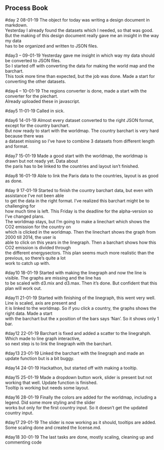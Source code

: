 ## Process Book

#day 2 08-01-19
The object for today was writing a design document in markdown.   
Yesterday I already found the datasets which I needed, so that was good.  
But the making of this design document really gave me an insight in the way my data   
has to be organized and written to JSON files.

#day3 – 09-01-19
Yesterday gave me insight in which way my data should be converted to JSON files.  
So I started off with converting the data for making the world map and the barchart.  
This took more time than expected, but the job was done. Made a start for converting the other datasets. 

#day4 – 10-01-19
The regions converter is done, made a start with the converter for the piechart.  
Already uploaded these in javascript.

#day5 11-01-19
Called in sick.

#day6 14-01-19
Almost every dataset converted to the right JSON format, except for the country barchart.  
But now ready to start with the worldmap. The country barchart is very hard because there was  
a dataset missing so I’ve have to combine 3 datasets from different length and format.

#day7 15-01-19
Made a good start with the worldmap, the worldmap is drawn but not ready yet. Data about  
the paris has to be linked to the countries and layout isn’t finished. 

#day8 16-01-19
Able to link the Paris data to the countries, layout is as good as done. 

#day 9 17-01-19
Started to finish the country barchart data, but even with assistance I’ve not been able  
to get the data in the right format. I’ve realized this barchart might be to challenging for  
how much time is left. This Friday is the deadline for the alpha-version so I’ve changed plans.  
The worldmap stays, but I’m going to make a linechart which shows the CO2 emission for the country on  
which is clicked in the worldmap. Then the linechart shows the graph from 2000 till 2014, the user is  
able to click on this years in the linegraph. Then a barchart shows how this CO2 emission is divided through  
the different energysectors. This plan seems much more realistic than the previous, so there’s quite a lot  
work to catch up with.

#day10 18-01-19
Started with making the linegraph and now the line is visible. The graphs are missing and the line has  
to be scaled with d3.mix and d3.max. Then it’s done. But confident that this plan will work out.

#day11 21-01-19
Started with finishing of the linegraph, this went very well. Line is scaled, axis are present and  
it is linked to the worldmap. So if you click a country, the graphs shows the right data. Made a start  
with the barchart but the x position of the bars says ‘Nan’. So it shows only 1 bar. 

#day12 22-01-19
Barchart is fixed and added a scatter to the linegrahph. Which made to line graph interactive,  
so next step is to link the linegraph with the barchart.

#day13 23-01-19
Linked the barchart with the linegraph and made an update function but is a bit buggy.

#day14 24-01-19
Hackathon, but started off with making a tooltip.

#day15 25-01-19
Made a dropdown button work, slider is present but not working that well. Update function is finished.  
Tooltip is working but needs some layout. 

#day16 28-01-19
Finally the colors are added for the worldmap, including a legend. Did some more styling and the slider  
works but only for the first country input. So it doesn’t get the updated country input.

#day17 29-01-19
The slider is now working as it should, tooltips are added. Some scaling done and created the license.md.

#day18 30-01-19
The last tasks are done, mostly scaling, cleaning up and commenting code



